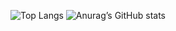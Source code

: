 ![Top Langs](https://github-readme-stats.vercel.app/api/top-langs/?username=kamodes&layout=compact)
![Anurag’s GitHub stats](https://github-readme-stats.vercel.app/api?username=kamodes)
